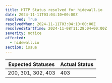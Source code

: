 ```yaml
---
title: HTTP Status resolved for hidewall.io
date: 2024-11-11T03:04:10+00:00Z
resolved: True
resolvedWhen: 2024-11-11T03:04:10+00:00Z
resolvedStartTime: 2024-11-08T11:28:04+00:00Z
severity: notice
affected:
  - hidewall.io
section: issue
---
```


| Expected Statuses | Actual Status  |
|-------------------|----------------|
| 200, 301, 302, 403 | 403 |
